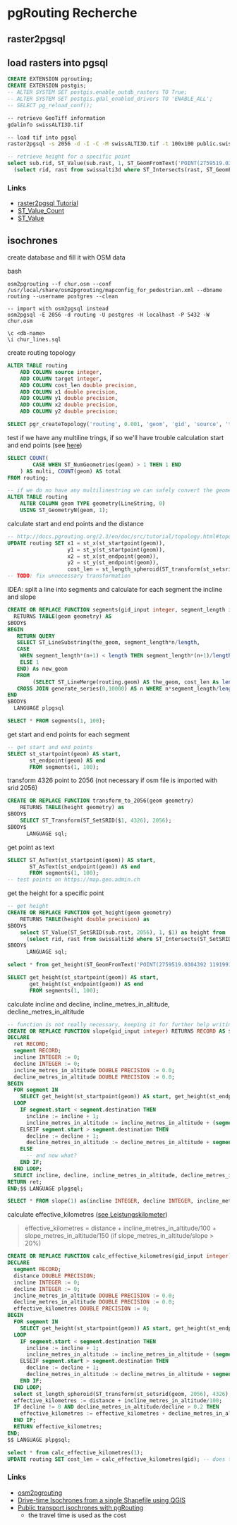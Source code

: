 # pgRouting Recherche

## raster2pgsql

## load rasters into pgsql

```sql
CREATE EXTENSION pgrouting;
CREATE EXTENSION postgis;
-- ALTER SYSTEM SET postgis.enable_outdb_rasters TO True;
-- ALTER SYSTEM SET postgis.gdal_enabled_drivers TO 'ENABLE_ALL';
-- SELECT pg_reload_conf();
```

```bash
-- retrieve GeoTiff information
gdalinfo swissALTI3D.tif

-- load tif into pgsql
raster2pgsql -s 2056 -d -I -C -M swissALTI3D.tif -t 100x100 public.swissalti3d | psql --username=postgres -d <db-name>
```

```sql
-- retrieve height for a specific point
select sub.rid, ST_Value(sub.rast, 1, ST_GeomFromText('POINT(2759519.0304392 1191991.26991665)', 2056)) as height from
  (select rid, rast from swissalti3d where ST_Intersects(rast, ST_GeomFromText('POINT(2759519.0304392 1191991.26991665)', 2056))) as sub;

```

### Links

* [raster2pgsql Tutorial](http://suite.opengeo.org/docs/latest/dataadmin/pgGettingStarted/raster2pgsql.html)
* [ST_Value_Count](https://postgis.net/2014/09/26/tip_count_of_pixel_values/)
* [ST_Value](https://postgis.net/docs/manual-dev/RT_ST_Value.html)

## isochrones


create database and fill it with OSM data

bash
```
osm2pgrouting --f chur.osm --conf /usr/local/share/osm2pgrouting/mapconfig_for_pedestrian.xml --dbname routing --username postgres --clean

-- import with osm2pgsql instead
osm2pgsql -E 2056 -d routing -U postgres -H localhost -P 5432 -W chur.osm

\c <db-name>
\i chur_lines.sql
```

create routing topology

```sql
ALTER TABLE routing
    ADD COLUMN source integer,
    ADD COLUMN target integer,
    ADD COLUMN cost_len double precision,
    ADD COLUMN x1 double precision,
    ADD COLUMN y1 double precision,
    ADD COLUMN x2 double precision,
    ADD COLUMN y2 double precision;

SELECT pgr_createTopology('routing', 0.001, 'geom', 'gid', 'source', 'target');
```

test if we have any multiline trings, if so we'll have trouble calculation start and end points (see [here](https://gis.stackexchange.com/questions/116414/take-from-multilinestring-the-start-and-end-points))

```sql
SELECT COUNT(
        CASE WHEN ST_NumGeometries(geom) > 1 THEN 1 END
    ) AS multi, COUNT(geom) AS total
FROM routing;

-- if we do no have any multilinestring we can safely convert the geometry type (I'm not sure if we have to deal with the srid)
ALTER TABLE routing
    ALTER COLUMN geom TYPE geometry(LineString, 0)
    USING ST_GeometryN(geom, 1);
```

calculate start and end points and the distance

```sql
-- http://docs.pgrouting.org/2.3/en/doc/src/tutorial/topology.html#topology
UPDATE routing SET x1 = st_x(st_startpoint(geom)),
                   y1 = st_y(st_startpoint(geom)),
                   x2 = st_x(st_endpoint(geom)),
                   y2 = st_y(st_endpoint(geom)),
                   cost_len = st_length_spheroid(ST_transform(st_setsrid(geom, 2056), 4326), 'SPHEROID["WGS84",6378137,298.25728]');
-- TODO: fix unnecessary transformation                   
```

IDEA: split a line into segments and calculate for each segment the incline and slope

```sql
CREATE OR REPLACE FUNCTION segments(gid_input integer, segment_length integer default 100)
  RETURNS TABLE(geom geometry) AS
$BODY$
BEGIN
   RETURN QUERY
   SELECT ST_LineSubstring(the_geom, segment_length*n/length,
   CASE
	WHEN segment_length*(n+1) < length THEN segment_length*(n+1)/length
	ELSE 1
   END) As new_geom
   FROM
        (SELECT ST_LineMerge(routing.geom) AS the_geom, cost_len As length FROM routing where routing.gid = gid_input) AS t
   CROSS JOIN generate_series(0,10000) AS n WHERE n*segment_length/length < 1;
END
$BODY$
  LANGUAGE plpgsql

SELECT * FROM segments(1, 100);
```

get start and end points for each segment

```sql
-- get start and end points
SELECT st_startpoint(geom) AS start,
       st_endpoint(geom) AS end
       FROM segments(1, 100);
```

transform 4326 point to 2056 (not necessary if osm file is imported with srid 2056)

```sql
CREATE OR REPLACE FUNCTION transform_to_2056(geom geometry)
    RETURNS TABLE(height geometry) as
$BODY$   
    SELECT ST_Transform(ST_SetSRID($1, 4326), 2056);
$BODY$
      LANGUAGE sql;
```

get point as text

```sql
SELECT ST_AsText(st_startpoint(geom)) AS start,
       ST_AsText(st_endpoint(geom)) AS end
       FROM segments(1, 100);
-- test points on https://map.geo.admin.ch
```


get the height for a specific point

```sql
-- get height
CREATE OR REPLACE FUNCTION get_height(geom geometry)
    RETURNS TABLE(height double precision) as
$BODY$   
    select ST_Value(ST_SetSRID(sub.rast, 2056), 1, $1) as height from
      (select rid, rast from swissalti3d where ST_Intersects(ST_SetSRID(rast, 2056), $1)) as sub;
$BODY$
      LANGUAGE sql;

select * from get_height(ST_GeomFromText('POINT(2759519.0304392 1191991.26991665)', 2056));

SELECT get_height(st_startpoint(geom)) AS start,
       get_height(st_endpoint(geom)) AS end
       FROM segments(1, 100);
```

calculate incline and decline, incline_metres_in_altitude, decline_metres_in_altitude

```sql
-- function is not really necessary, keeping it for further help writing functions
CREATE OR REPLACE FUNCTION slope(gid_input integer) RETURNS RECORD AS $$
DECLARE
  ret RECORD;
  segment RECORD;
  incline INTEGER := 0;
  decline INTEGER := 0;
  incline_metres_in_altitude DOUBLE PRECISION := 0.0;
  decline_metres_in_altitude DOUBLE PRECISION := 0.0;
BEGIN
  FOR segment IN
    SELECT get_height(st_startpoint(geom)) AS start, get_height(st_endpoint(geom)) AS destination FROM segments($1, 1)
  LOOP
    IF segment.start < segment.destination THEN
      incline := incline + 1;
      incline_metres_in_altitude := incline_metres_in_altitude + (segment.destination - segment.start);
    ELSEIF segment.start > segment.destination THEN
      decline := decline + 1;
      decline_metres_in_altitude := decline_metres_in_altitude + segment.start - segment.destination;
    ELSE
      -- and now what?
    END IF;
  END LOOP;
  SELECT incline, decline, incline_metres_in_altitude, decline_metres_in_altitude INTO ret;
RETURN ret;
END;$$ LANGUAGE plpgsql;

SELECT * FROM slope(1) as(incline INTEGER, decline INTEGER, incline_metres_in_altitude DOUBLE PRECISION, decline_metres_in_altitude DOUBLE PRECISION);
```


calculate effective_kilometres ([see Leistungskilometer](https://de.wikipedia.org/wiki/Leistungskilometer))
> effective_kilometres = distance + incline_metres_in_altitude/100 + slope_metres_in_altitude/150 (if slope_metres_in_altitude/slope > 20%)

```sql
CREATE OR REPLACE FUNCTION calc_effective_kilometres(gid_input integer) RETURNS DOUBLE PRECISION AS $$
DECLARE
  segment RECORD;
  distance DOUBLE PRECISION;
  incline INTEGER := 0;
  decline INTEGER := 0;
  incline_metres_in_altitude DOUBLE PRECISION := 0.0;
  decline_metres_in_altitude DOUBLE PRECISION := 0.0;
  effective_kilometres DOUBLE PRECISION := 0;
BEGIN
  FOR segment IN
    SELECT get_height(st_startpoint(geom)) AS start, get_height(st_endpoint(geom)) AS destination FROM segments($1, 1)
  LOOP
    IF segment.start < segment.destination THEN
      incline := incline + 1;
      incline_metres_in_altitude := incline_metres_in_altitude + (segment.destination - segment.start);
    ELSEIF segment.start > segment.destination THEN
      decline := decline + 1;
      decline_metres_in_altitude := decline_metres_in_altitude + segment.start - segment.destination;
    END IF;
  END LOOP;
  select st_length_spheroid(ST_transform(st_setsrid(geom, 2056), 4326), 'SPHEROID["WGS84",6378137,298.25728]') into distance from routing where gid = $1;
  effective_kilometres := distance + incline_metres_in_altitude/100;
  IF decline != 0 AND decline_metres_in_altitude/decline > 0.2 THEN
    effective_kilometres := effective_kilometres + decline_metres_in_altitude/150;
  END IF;
  RETURN effective_kilometres;
END;
$$ LANGUAGE plpgsql;

select * from calc_effective_kilometres(1);
UPDATE routing SET cost_len = calc_effective_kilometres(gid); -- does take some time
```

### Links
* [osm2pgrouting](https://github.com/pgRouting/osm2pgrouting)
* [Drive-time Isochrones from a single Shapefile using QGIS](https://anitagraser.com/2017/09/11/drive-time-isochrones-from-a-single-shapefile-using-qgis-postgis-and-pgrouting/)
* [Public transport isochrones with pgRouting](https://anitagraser.com/2013/07/07/public-transport-isochrones-with-pgrouting/)
  * the travel time is used as the cost
